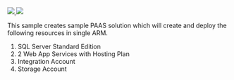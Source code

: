 <a href="https://azuredeploy.net/?repository=https://github.com/kamalhafsa/Hello-ARMSWORLD/blob/master/appserviceplan/AzuereDeploy.json" target="_blank">
    <img src="http://azuredeploy.net/deploybutton.png"/>
</a>

<a href="http://armviz.io/#/?loadhttps://github.com/kamalhafsa/Hello-ARMSWORLD/blob/master/appserviceplan/AzuereDeploy.json" target="_blank">
	<img src="http://armviz.io/visualizebutton.png"/>
</a>

This sample creates sample PAAS solution which will create and deploy the following resources in single ARM.

1.	SQL Server Standard Edition
2.	2 Web App Services with Hosting Plan
3.	Integration Account
4.  Storage Account
